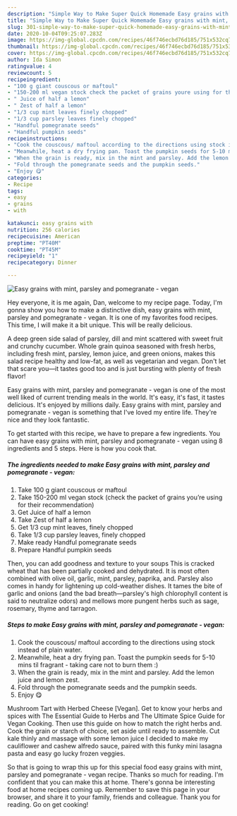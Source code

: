 ```yaml
---
description: "Simple Way to Make Super Quick Homemade Easy grains with mint, parsley and pomegranate - vegan"
title: "Simple Way to Make Super Quick Homemade Easy grains with mint, parsley and pomegranate - vegan"
slug: 301-simple-way-to-make-super-quick-homemade-easy-grains-with-mint-parsley-and-pomegranate-vegan
date: 2020-10-04T09:25:07.283Z
image: https://img-global.cpcdn.com/recipes/46f746ecbd76d185/751x532cq70/easy-grains-with-mint-parsley-and-pomegranate-vegan-recipe-main-photo.jpg
thumbnail: https://img-global.cpcdn.com/recipes/46f746ecbd76d185/751x532cq70/easy-grains-with-mint-parsley-and-pomegranate-vegan-recipe-main-photo.jpg
cover: https://img-global.cpcdn.com/recipes/46f746ecbd76d185/751x532cq70/easy-grains-with-mint-parsley-and-pomegranate-vegan-recipe-main-photo.jpg
author: Ida Simon
ratingvalue: 4
reviewcount: 5
recipeingredient:
- "100 g giant couscous or maftoul"
- "150-200 ml vegan stock check the packet of grains youre using for their recommendation"
- " Juice of half a lemon"
- " Zest of half a lemon"
- "1/3 cup mint leaves finely chopped"
- "1/3 cup parsley leaves finely chopped"
- "Handful pomegranate seeds"
- "Handful pumpkin seeds"
recipeinstructions:
- "Cook the couscous/ maftoul according to the directions using stock instead of plain water."
- "Meanwhile, heat a dry frying pan. Toast the pumpkin seeds for 5-10 mins til fragrant - taking care not to burn them :)"
- "When the grain is ready, mix in the mint and parsley. Add the lemon juice and lemon zest."
- "Fold through the pomegranate seeds and the pumpkin seeds."
- "Enjoy 😋"
categories:
- Recipe
tags:
- easy
- grains
- with

katakunci: easy grains with 
nutrition: 256 calories
recipecuisine: American
preptime: "PT40M"
cooktime: "PT45M"
recipeyield: "1"
recipecategory: Dinner

---
```



![Easy grains with mint, parsley and pomegranate - vegan](https://img-global.cpcdn.com/recipes/46f746ecbd76d185/751x532cq70/easy-grains-with-mint-parsley-and-pomegranate-vegan-recipe-main-photo.jpg)

Hey everyone, it is me again, Dan, welcome to my recipe page. Today, I'm gonna show you how to make a distinctive dish, easy grains with mint, parsley and pomegranate - vegan. It is one of my favorites food recipes. This time, I will make it a bit unique. This will be really delicious.

A deep green side salad of parsley, dill and mint scattered with sweet fruit and crunchy cucumber. Whole grain quinoa seasoned with fresh herbs, including fresh mint, parsley, lemon juice, and green onions, makes this salad recipe healthy and low-fat, as well as vegetarian and vegan. Don&#39;t let that scare you―it tastes good too and is just bursting with plenty of fresh flavor!

Easy grains with mint, parsley and pomegranate - vegan is one of the most well liked of current trending meals in the world. It's easy, it's fast, it tastes delicious. It's enjoyed by millions daily. Easy grains with mint, parsley and pomegranate - vegan is something that I've loved my entire life. They're nice and they look fantastic.


To get started with this recipe, we have to prepare a few ingredients. You can have easy grains with mint, parsley and pomegranate - vegan using 8 ingredients and 5 steps. Here is how you cook that.

<!--inarticleads1-->

##### The ingredients needed to make Easy grains with mint, parsley and pomegranate - vegan:

1. Take 100 g giant couscous or maftoul
1. Take 150-200 ml vegan stock (check the packet of grains you’re using for their recommendation)
1. Get  Juice of half a lemon
1. Take  Zest of half a lemon
1. Get 1/3 cup mint leaves, finely chopped
1. Take 1/3 cup parsley leaves, finely chopped
1. Make ready Handful pomegranate seeds
1. Prepare Handful pumpkin seeds


Then, you can add goodness and texture to your soups This is cracked wheat that has been partially cooked and dehydrated. It is most often combined with olive oil, garlic, mint, parsley, paprika, and. Parsley also comes in handy for lightening up cold-weather dishes. It tames the bite of garlic and onions (and the bad breath—parsley&#39;s high chlorophyll content is said to neutralize odors) and mellows more pungent herbs such as sage, rosemary, thyme and tarragon. 

<!--inarticleads2-->

##### Steps to make Easy grains with mint, parsley and pomegranate - vegan:

1. Cook the couscous/ maftoul according to the directions using stock instead of plain water.
1. Meanwhile, heat a dry frying pan. Toast the pumpkin seeds for 5-10 mins til fragrant - taking care not to burn them :)
1. When the grain is ready, mix in the mint and parsley. Add the lemon juice and lemon zest.
1. Fold through the pomegranate seeds and the pumpkin seeds.
1. Enjoy 😋


Mushroom Tart with Herbed Cheese [Vegan]. Get to know your herbs and spices with The Essential Guide to Herbs and The Ultimate Spice Guide for Vegan Cooking. Then use this guide on how to match the right herbs and. Cook the grain or starch of choice, set aside until ready to assemble. Cut kale thinly and massage with some lemon juice I decided to make my cauliflower and cashew alfredo sauce, paired with this funky mini lasagna pasta and easy go lucky frozen veggies. 

So that is going to wrap this up for this special food easy grains with mint, parsley and pomegranate - vegan recipe. Thanks so much for reading. I'm confident that you can make this at home. There's gonna be interesting food at home recipes coming up. Remember to save this page in your browser, and share it to your family, friends and colleague. Thank you for reading. Go on get cooking!
